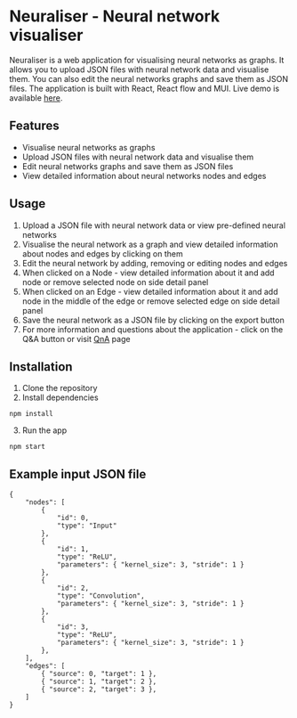 # Neuraliser - Neural network visualiser

Neuraliser is a web application for visualising neural networks as graphs. It allows you to upload JSON files with neural network data and visualise them. You can also edit the neural networks graphs and save them as JSON files. The application is built with React, React flow and MUI. Live demo is available [here][Live Demo].

## Features

-   Visualise neural networks as graphs
-   Upload JSON files with neural network data and visualise them
-   Edit neural networks graphs and save them as JSON files
-   View detailed information about neural networks nodes and edges

## Usage

1. Upload a JSON file with neural network data or view pre-defined neural networks
2. Visualise the neural network as a graph and view detailed information about nodes and edges by clicking on them
3. Edit the neural network by adding, removing or editing nodes and edges
4. When clicked on a Node - view detailed information about it and add node or remove selected node on side detail panel
5. When clicked on an Edge - view detailed information about it and add node in the middle of the edge or remove selected edge on side detail panel
6. Save the neural network as a JSON file by clicking on the export button
7. For more information and questions about the application - click on the Q&A button or visit [QnA][QnA] page

## Installation

1. Clone the repository
2. Install dependencies

```
npm install
```

3. Run the app

```
npm start
```

## Example input JSON file

```
{
    "nodes": [
        {
            "id": 0,
            "type": "Input"
        },
        {
            "id": 1,
            "type": "ReLU",
            "parameters": { "kernel_size": 3, "stride": 1 }
        },
        {
            "id": 2,
            "type": "Convolution",
            "parameters": { "kernel_size": 3, "stride": 1 }
        },
        {
            "id": 3,
            "type": "ReLU",
            "parameters": { "kernel_size": 3, "stride": 1 }
        },
    ],
    "edges": [
        { "source": 0, "target": 1 },
        { "source": 1, "target": 2 },
        { "source": 2, "target": 3 },
    ]
}
```

[Live Demo]: https://gowth6m.github.io/neuraliser/
[QnA]: https://gowth6m.github.io/neuraliser/qna
